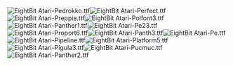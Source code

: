 ![EightBit Atari-Pedrokko.ttf](https://github.com/ChoccyHobNob/EightBit-Atari-Fonts/blob/master/P/EightBit%20Atari-Pedrokko-sample.png "EightBit Atari-Pedrokko.ttf")![EightBit Atari-Perfect.ttf](https://github.com/ChoccyHobNob/EightBit-Atari-Fonts/blob/master/P/EightBit%20Atari-Perfect-sample.png "EightBit Atari-Perfect.ttf")![EightBit Atari-Preppie.ttf](https://github.com/ChoccyHobNob/EightBit-Atari-Fonts/blob/master/P/EightBit%20Atari-Preppie-sample.png "EightBit Atari-Preppie.ttf")![EightBit Atari-Polfont3.ttf](https://github.com/ChoccyHobNob/EightBit-Atari-Fonts/blob/master/P/EightBit%20Atari-Polfont3-sample.png "EightBit Atari-Polfont3.ttf")![EightBit Atari-Panther1.ttf](https://github.com/ChoccyHobNob/EightBit-Atari-Fonts/blob/master/P/EightBit%20Atari-Panther1-sample.png "EightBit Atari-Panther1.ttf")![EightBit Atari-Pe23.ttf](https://github.com/ChoccyHobNob/EightBit-Atari-Fonts/blob/master/P/EightBit%20Atari-Pe23-sample.png "EightBit Atari-Pe23.ttf")![EightBit Atari-Proport6.ttf](https://github.com/ChoccyHobNob/EightBit-Atari-Fonts/blob/master/P/EightBit%20Atari-Proport6-sample.png "EightBit Atari-Proport6.ttf")![EightBit Atari-Panth3.ttf](https://github.com/ChoccyHobNob/EightBit-Atari-Fonts/blob/master/P/EightBit%20Atari-Panth3-sample.png "EightBit Atari-Panth3.ttf")![EightBit Atari-Pe.ttf](https://github.com/ChoccyHobNob/EightBit-Atari-Fonts/blob/master/P/EightBit%20Atari-Pe-sample.png "EightBit Atari-Pe.ttf")![EightBit Atari-Pipeline.ttf](https://github.com/ChoccyHobNob/EightBit-Atari-Fonts/blob/master/P/EightBit%20Atari-Pipeline-sample.png "EightBit Atari-Pipeline.ttf")![EightBit Atari-Platform5.ttf](https://github.com/ChoccyHobNob/EightBit-Atari-Fonts/blob/master/P/EightBit%20Atari-Platform5-sample.png "EightBit Atari-Platform5.ttf")![EightBit Atari-Pigula3.ttf](https://github.com/ChoccyHobNob/EightBit-Atari-Fonts/blob/master/P/EightBit%20Atari-Pigula3-sample.png "EightBit Atari-Pigula3.ttf")![EightBit Atari-Pucmuc.ttf](https://github.com/ChoccyHobNob/EightBit-Atari-Fonts/blob/master/P/EightBit%20Atari-Pucmuc-sample.png "EightBit Atari-Pucmuc.ttf")![EightBit Atari-Panther2.ttf](https://github.com/ChoccyHobNob/EightBit-Atari-Fonts/blob/master/P/EightBit%20Atari-Panther2-sample.png "EightBit Atari-Panther2.ttf")